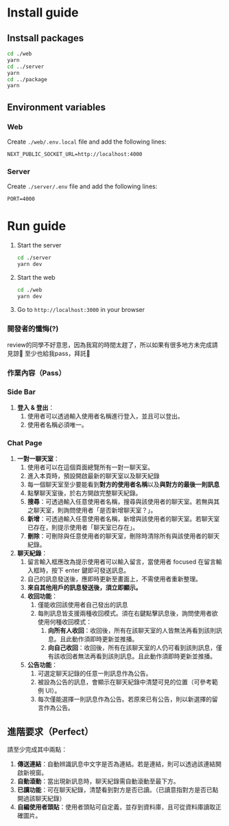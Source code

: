 # Install guide
## Instsall packages
```bash
cd ./web
yarn
cd ../server
yarn
cd ../package
yarn
```
## Environment variables
### Web
Create `./web/.env.local` file and add the following lines:
```text
NEXT_PUBLIC_SOCKET_URL=http://localhost:4000
```
### Server
Create `./server/.env` file and add the following lines:
```text
PORT=4000
```
# Run guide

1. Start the server
    ```bash
    cd ./server
    yarn dev
    ```
2. Start the web
    ```bash
    cd ./web
    yarn dev
    ```
3. Go to `http://localhost:3000` in your browser

### 開發者的懺悔(?)
review的同學不好意思，因為我寫的時間太趕了，所以如果有很多地方未完成請見諒🙏
至少也給我pass，拜託🥺

### 作業內容（Pass）

### Side Bar

1. **登入 & 登出**：
    1. 使用者可以透過輸入使用者名稱進行登入，並且可以登出。
    2. 使用者名稱必須唯一。

### Chat Page

1. **一對一聊天室**：
    1. 使用者可以在這個頁面總覽所有一對一聊天室。
    2. 進入本頁時，預設開啟最新的聊天室以及聊天紀錄
    3. 每一個聊天室至少要能看到**對方的使用者名稱**以及**與對方的最後一則訊息**
    4. 點擊聊天室後，於右方開啟完整聊天紀錄。
    5. **搜尋**：可透過輸入任意使用者名稱，搜尋與該使用者的聊天室。若無與其之聊天室，則詢問使用者「是否新增聊天室？」。
    6. **新增**：可透過輸入任意使用者名稱，新增與該使用者的聊天室。若聊天室已存在，則提示使用者「聊天室已存在」。
    7. **刪除**：可刪除與任意使用者的聊天室，刪除時清除所有與該使用者的聊天紀錄。
2. **聊天紀錄**：
    1. 留言輸入框應改為提示使用者可以輸入留言，當使用者 focused 在留言輸入框時，按下 enter 鍵即可發送訊息。
    2. 自己的訊息發送後，應即時更新至畫面上，不需使用者重新整理。
    3. **來自其他用戶的訊息發送後，須立即顯示。**
    4. **收回功能**：
        1. 僅能收回該使用者自己發出的訊息
        2. 每則訊息皆支援兩種收回模式。須在右鍵點擊訊息後，詢問使用者欲使用何種收回模式：
            1. **向所有人收回**：收回後，所有在該聊天室的人皆無法再看到該則訊息。且此動作須即時更新並推播。
            2. **向自己收回**：收回後，所有在該聊天室的人仍可看到該則訊息，僅有該收回者無法再看到該則訊息。且此動作須即時更新並推播。
    5. **公告功能**：
        1. 可選定聊天記錄的任意一則訊息作為公告。
        2. 被設為公告的訊息，會顯示在聊天紀錄中清楚可見的位置（可參考範例 UI）。
        3. 每次僅能選擇一則訊息作為公告。若原來已有公告，則以新選擇的留言作為公告。

## 進階要求（Perfect）

請至少完成其中兩點：

1. **傳送連結**：自動辨識訊息中文字是否為連結。若是連結，則可以透過該連結開啟新視窗。
2. **自動滾動**：當出現新訊息時，聊天紀錄需自動滾動至最下方。
3. **已讀功能**：可在聊天紀錄，清楚看到對方是否已讀。（已讀意指對方是否已點開過該聊天紀錄）
4. **自編使用者頭貼**：使用者頭貼可自定義，並存到資料庫，且可從資料庫讀取正確圖片。